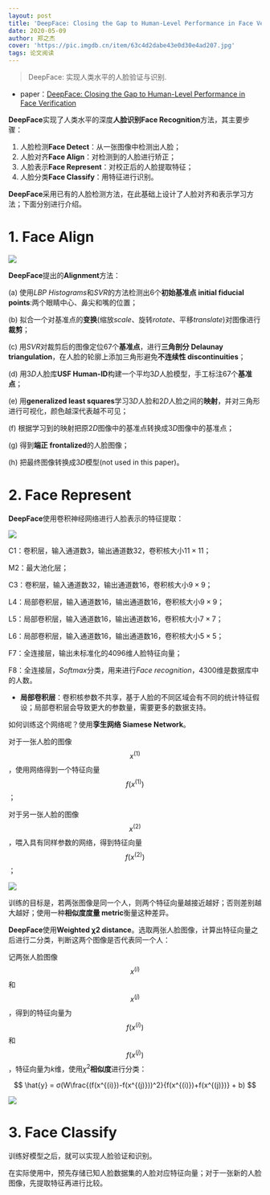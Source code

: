 ```yaml
---
layout: post
title: 'DeepFace: Closing the Gap to Human-Level Performance in Face Verification'
date: 2020-05-09
author: 郑之杰
cover: 'https://pic.imgdb.cn/item/63c4d2dabe43e0d30e4ad207.jpg'
tags: 论文阅读
---
```


> DeepFace: 实现人类水平的人脸验证与识别.

- paper：[DeepFace: Closing the Gap to Human-Level Performance in Face Verification](https://openaccess.thecvf.com/content_cvpr_2014/papers/Taigman_DeepFace_Closing_the_2014_CVPR_paper.pdf)

**DeepFace**实现了人类水平的深度**人脸识别Face Recognition**方法，其主要步骤：
1. 人脸检测**Face Detect**：从一张图像中检测出人脸；
2. 人脸对齐**Face Align**：对检测到的人脸进行矫正；
3. 人脸表示**Face Represent**：对校正后的人脸提取特征；
4. 人脸分类**Face Classify**：用特征进行识别。

**DeepFace**采用已有的人脸检测方法，在此基础上设计了人脸对齐和表示学习方法；下面分别进行介绍。

# 1. Face Align

![](https://pic.downk.cc/item/5eb133bec2a9a83be5c702e9.jpg)

**DeepFace**提出的**Alignment**方法：

(a) 使用$LBP$ $Histograms$和$SVR$的方法检测出$6$个**初始基准点 initial fiducial points**:两个眼睛中心、鼻尖和嘴的位置；

(b) 拟合一个对基准点的**变换**(缩放$scale$、旋转$rotate$、平移$translate$)对图像进行**裁剪**；

(c) 用$SVR$对裁剪后的图像定位$67$个**基准点**，进行**三角剖分 Delaunay triangulation**，在人脸的轮廓上添加三角形避免**不连续性 discontinuities**；

(d) 用$3D$人脸库**USF Human-ID**构建一个平均$3D$人脸模型，手工标注$67$个**基准点**；

(e) 用**generalized least squares**学习$3D$人脸和$2D$人脸之间的**映射**，并对三角形进行可视化，颜色越深代表越不可见；

(f) 根据学习到的映射把原$2D$图像中的基准点转换成$3D$图像中的基准点；

(g) 得到**端正 frontalized**的人脸图像；

(h) 把最终图像转换成$3D$模型(not used in this paper)。

# 2. Face Represent

**DeepFace**使用卷积神经网络进行人脸表示的特征提取：

![](https://pic.downk.cc/item/5eb13b9bc2a9a83be5cf4f77.jpg)

C1：卷积层，输入通道数$3$，输出通道数$32$，卷积核大小$11×11$；

M2：最大池化层；

C3：卷积层，输入通道数$32$，输出通道数$16$，卷积核大小$9×9$；

L4：局部卷积层，输入通道数$16$，输出通道数$16$，卷积核大小$9×9$；

L5：局部卷积层，输入通道数$16$，输出通道数$16$，卷积核大小$7×7$；

L6：局部卷积层，输入通道数$16$，输出通道数$16$，卷积核大小$5×5$；

F7：全连接层，输出未标准化的4096维人脸特征向量；

F8：全连接层，$Softmax$分类，用来进行$Face$ $recognition$，4300维是数据库中的人数。

- **局部卷积层**：卷积核参数不共享，基于人脸的不同区域会有不同的统计特征假设；局部卷积层会导致更大的参数量，需要更多的数据支持。

如何训练这个网络呢？使用**孪生网络 Siamese Network**。

对于一张人脸的图像$$x^{(1)}$$，使用网络得到一个特征向量$$f(x^{(1)})$$；

对于另一张人脸的图像$$x^{(2)}$$，喂入具有同样参数的网络，得到特征向量$$f(x^{(2)})$$；

![](https://pic.downk.cc/item/5eb15059c2a9a83be5e7a20e.jpg)

训练的目标是，若两张图像是同一个人，则两个特征向量越接近越好；否则差别越大越好；使用一种**相似度度量 metric**衡量这种差异。

**DeepFace**使用**Weighted χ2 distance**。选取两张人脸图像，计算出特征向量之后进行二分类，判断这两个图像是否代表同一个人：

记两张人脸图像$$x^{(i)}$$和$$x^{(j)}$$，得到的特征向量为$$f(x^{(i)})$$和$$f(x^{(j)})$$，特征向量为$k$维，使用$χ^2$**相似度**进行分类：

$$ \hat{y} = σ(W\frac{(f(x^{(i)})-f(x^{(j)}))^2}{f(x^{(i)})+f(x^{(j)})} + b) $$

![](https://pic.downk.cc/item/5eb15453c2a9a83be5ec1087.jpg)


# 3. Face Classify
训练好模型之后，就可以实现人脸验证和识别。

在实际使用中，预先存储已知人脸数据集的人脸对应特征向量；对于一张新的人脸图像，先提取特征再进行比较。